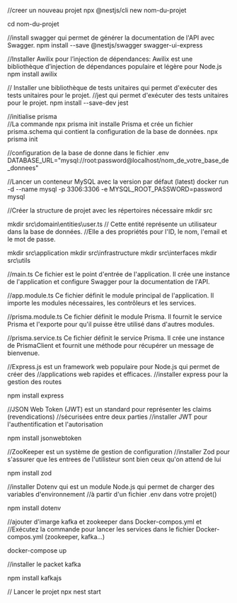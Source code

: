 //creer un nouveau projet
npx @nestjs/cli new nom-du-projet

cd nom-du-projet

//install swagger  qui permet de générer la documentation de l'API avec Swagger.
npm install --save @nestjs/swagger swagger-ui-express

//Installer Awilix pour l’injection de dépendances:   Awilix est une bibliothèque d’injection de dépendances populaire et légère pour Node.js
npm install awilix

// Installer une bibliothèque de tests unitaires qui permet d'exécuter des tests unitaires pour le projet. 
//jest qui permet d'exécuter des tests unitaires pour le projet.
npm install --save-dev jest

//initialise prisma   
//La commande npx prisma init installe Prisma et crée un fichier prisma.schema qui contient la configuration de la base de données.
npx prisma init


//configuration de la base de donne dans le fichier .env
DATABASE_URL="mysql://root:password@localhost/nom_de_votre_base_de_donnees"


//Lancer un conteneur MySQL avec la version par défaut (latest)
docker run -d --name mysql -p 3306:3306 -e MYSQL_ROOT_PASSWORD=password mysql


 //Créer la structure de projet avec les répertoires nécessaire
mkdir src


mkdir src\domain\entities\user.ts
// Cette entité représente un utilisateur dans la base de données. 
//Elle a des propriétés pour l'ID, le nom, l'email et le mot de passe.


mkdir src\application
mkdir src\infrastructure
mkdir src\interfaces
mkdir src\utils




//main.ts
Ce fichier est le point d'entrée de l'application. Il crée une 
instance de l'application et configure Swagger pour la documentation de l'API.

//app.module.ts
Ce fichier définit le module principal de l'application. Il importe 
les modules nécessaires, les contrôleurs et les services.


//prisma.module.ts
Ce fichier définit le module Prisma. Il fournit le service Prisma et 
l'exporte pour qu'il puisse être utilisé dans d'autres modules.


//prisma.service.ts
Ce fichier définit le service Prisma. Il crée une instance de 
PrismaClient et fournit une méthode pour récupérer un message de bienvenue.





//Express.js est un framework web populaire pour Node.js qui permet de créer des 
//applications web rapides et efficaces. 
//installer express pour la gestion des routes

npm install express


//JSON Web Token (JWT) est un standard pour représenter les claims (revendications) 
//sécurisées entre deux parties
//installer JWT pour l'authentification et l'autorisation

npm install jsonwebtoken


//ZooKeeper est un système de gestion de configuration
//installer Zod pour s'assurer que les entrees de l'utilisteur sont bien ceux qu'on attend de lui

npm install zod



//installer Dotenv qui est un module Node.js qui permet de charger des variables d'environnement 
//à partir d'un fichier .env dans votre projet()

npm install dotenv



//ajouter d'imarge kafka et zookeeper dans Docker-compos.yml et
//Exécutez la commande pour lancer les services dans le fichier Docker-compos.yml (zookeeper, kafka...)

docker-compose up


//installer le packet kafka

npm install kafkajs




// Lancer le projet
npx nest start



